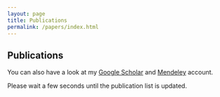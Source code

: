 ```yaml
---
layout: page
title: Publications
permalink: /papers/index.html
---
```


## Publications

You can also have a look at my [Google Scholar](http://scholar.google.com/citations?user=dzuKyxwAAAAJ&hl=en) and [Mendeley](http://www.mendeley.com/profiles/ozan-keysan/) account.

Please wait a few seconds until the publication list is updated.
<script src="http://bibbase.org/show?bib=http://bibbase.org/mendeley2/363361&groupby=type&jsonp=1&folding=0"></script> 
